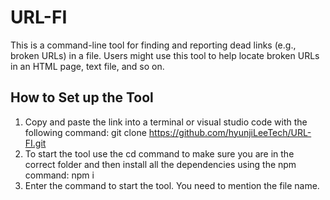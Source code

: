 # URL-FI

This is a command-line tool for finding and reporting dead links (e.g., broken URLs) in a file. Users might use this tool to help locate broken URLs in an HTML page, text file, and so on.

## How to Set up the Tool
1. Copy and paste the link into a terminal or visual studio code with the following command: git clone https://github.com/hyunjiLeeTech/URL-FI.git
2. To start the tool use the cd command to make sure you are in the correct folder and then install all the dependencies using the npm command: npm i 
3. Enter the command to start the tool. You need to mention the file name.